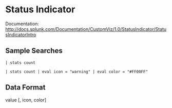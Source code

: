 # Status Indicator

Documentation:
http://docs.splunk.com/Documentation/CustomViz/1.0/StatusIndicator/StatusIndicatorIntro

## Sample Searches

```
| stats count
```

```
| stats count | eval icon = "warning" | eval color = "#FF00FF"
```

## Data Format
value [, icon, color]